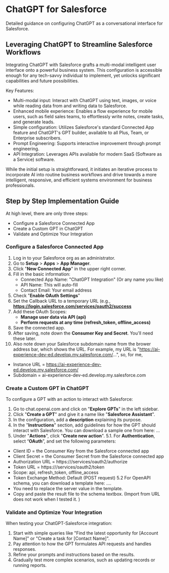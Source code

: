 # ChatGPT for Salesforce

Detailed guidance on configuring ChatGPT as a conversational interface for Salesforce.

## Leveraging ChatGPT to Streamline Salesforce Workflows

Integrating ChatGPT with Salesforce grafts a multi-modal intelligent user interface onto a powerful business system. This configuration is accessible enough for any tech-savvy individual to implement, yet unlocks significant capabilities and future possibilities.

Key Features:
* Multi-modal input: Interact with ChatGPT using text, images, or voice while reading data from and writing data to Salesforce.
* Enhanced mobile experience: Enables a flow experience for mobile users, such as field sales teams, to effortlessly write notes, create tasks, and generate leads.
* Simple configuration: Utilizes Salesforce's standard Connected App feature and ChatGPT's GPT builder, available to all Plus, Team, or Enterprise subscribers.
* Prompt Engineering: Supports interactive improvement through prompt engineering.
* API Integration: Leverages APIs available for modern SaaS (Software as a Service) software.

While the initial setup is straightforward, it initiates an iterative process to incorporate AI into routine business workflows and drive towards a more intelligent, responsive, and efficient systems environment for business professionals.

## Step by Step Implementation Guide

At high level, there are only three steps: 

* Configure a Salesforce Connected App
* Create a Custom GPT in ChatGPT
* Validate and Optimize Your Integration

### Configure a Salesforce Connected App

1. Log in to your Salesforce org as an administrator. 
2. Go to **Setup** > **Apps** > **App Manager**.
3. Click "**New Connected App**" in the upper right corner.
4. Fill in the basic information:
   - Connected App Name: "ChatGPT Integration" (Or any name you like)
   - API Name: This will auto-fill
   - Contact Email: Your email address
5. Check "**Enable OAuth Settings**"
6. Set the Callback URL to a temporary URL (e.g., **https://login.salesforce.com/services/oauth2/success**
7. Add these OAuth Scopes:
   - **Manage user data via API (api)**
   - **Perform requests at any time (refresh_token, offline_access)**
8. Save the connected app.
10. After saving, note down the **Consumer Key and Secret**. You'll need these later.
11. Also note down your Salesforce subdomain name from the brower address bar, which shows the URL. For example, my URL is "https://ai-experience-dev-ed.develop.my.salesforce.com/...", so, for me,
  * Instance URL = https://ai-experience-dev-ed.develop.my.salesforce.com/
  * Subdomain = ai-experience-dev-ed.develop.my.salesforce.com

### Create a Custom GPT in ChatGPT

To configure a GPT with an action to interact with Salesforce:

1. Go to chat.openai.com and click on "**Explore GPTs**" in the left sidebar.
2. Click "**Create a GPT**" and give it a name like "**Salesforce Assistant**".
3. In the configuration, add a **description** explaining its purpose.
4. In the "**Instructions**" section, add guidelines for how the GPT should interact with Salesforce. You can download a sample one from here: …
5. Under "**Actions**", click "**Create new action**". 
5.1. For **Authentication**, select “**OAuth**”, and set the following parameters: 
  * Client ID = the Consumer Key from the Salesforce connected app
  * Client Secret = the Consumer Secret from the Salesforce connected app
  * Authorization URL = https://<your subdomain>/services/oauth2/authorize
  * Token URL = https://<your subdomain>/services/oauth2/token
  * Scope: api, refresh_token, offline_access
  * Token Exchange Method: Default (POST request)
5.2 For OpenAPI schema, you can download a template here: …. 
  * You need to replace the server value in the template.  
  * Copy and paste the result file to the schema textbox. (Import from URL does not work when I tested it. )

### Validate and Optimize Your Integration

When testing your ChatGPT-Salesforce integration:

1. Start with simple queries like "Find the latest opportunity for [Account Name]" or "Create a task for [Contact Name]".
2. Pay attention to how the GPT formulates API requests and handles responses.
3. Refine your prompts and instructions based on the results.
4. Gradually test more complex scenarios, such as updating records or running reports.
